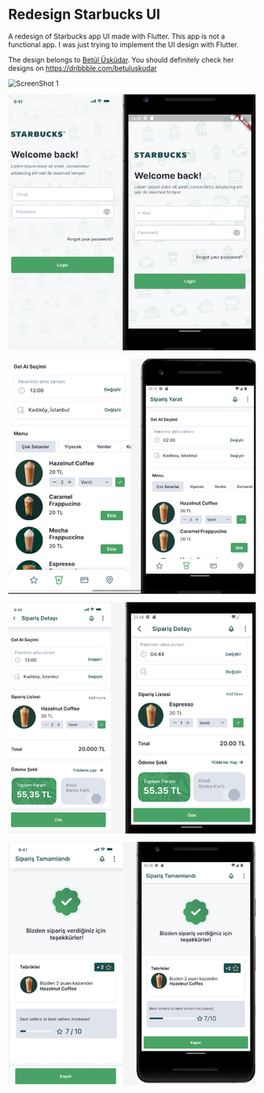 # Redesign Starbucks UI

A redesign of Starbucks app UI made with Flutter. This app is not a functional app. I was just trying to implement the UI design with Flutter.

The design belongs to [Betül Üsküdar](https://twitter.com/uskusku). You should definitely check her designs on https://dribbble.com/betuluskudar


![ScreenShot 1](assets/images/home.gif)

![ScreenShot 1](assets/images/ss1.png)

![ScreenShot 2](assets/images/ss2.png)

![ScreenShot 3](assets/images/ss3.png)

![ScreenShot 4](assets/images/ss4.png)
